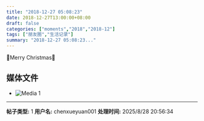 ```yaml
---
title: "2018-12-27 05:08:23"
date: 2018-12-27T13:00:00+08:00
draft: false
categories: ["moments","2018","2018-12"]
tags: ["朋友圈","生活记录"]
summary: "2018-12-27 05:08:23..."
---
```


🎄Merry Christmas🎄

## 媒体文件

- ![Media 1](/Moments/photos/2018-12-27/201812270508230.jpg)

---

**帖子类型:** 1
**用户名:** chenxueyuan001
**处理时间:** 2025/8/28 20:56:34